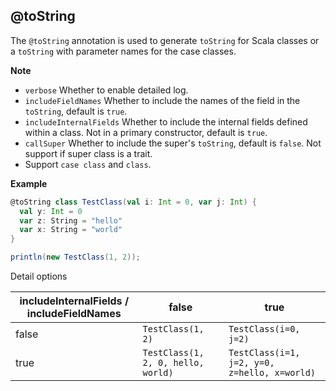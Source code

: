 ## @toString

The `@toString` annotation is used to generate `toString` for Scala classes or a `toString` with parameter names for the case classes.

**Note**

- `verbose` Whether to enable detailed log.
- `includeFieldNames` Whether to include the names of the field in the `toString`, default is `true`.
- `includeInternalFields` Whether to include the internal fields defined within a class. Not in a primary constructor, default is `true`.
- `callSuper`             Whether to include the super's `toString`, default is `false`. Not support if super class is a trait.
- Support `case class` and `class`.

**Example**

```scala
@toString class TestClass(val i: Int = 0, var j: Int) {
  val y: Int = 0
  var z: String = "hello"
  var x: String = "world"
}

println(new TestClass(1, 2));
```

Detail options

| includeInternalFields / includeFieldNames | false                                  | true                                             |
| ----------------------------------------- | -------------------------------------- | ------------------------------------------------ |
| false                                     | ```TestClass(1, 2)```                  | ```TestClass(i=0, j=2)```                        |
| true                                      | ```TestClass(1, 2, 0, hello, world)``` | ```TestClass(i=1, j=2, y=0, z=hello, x=world)``` |
